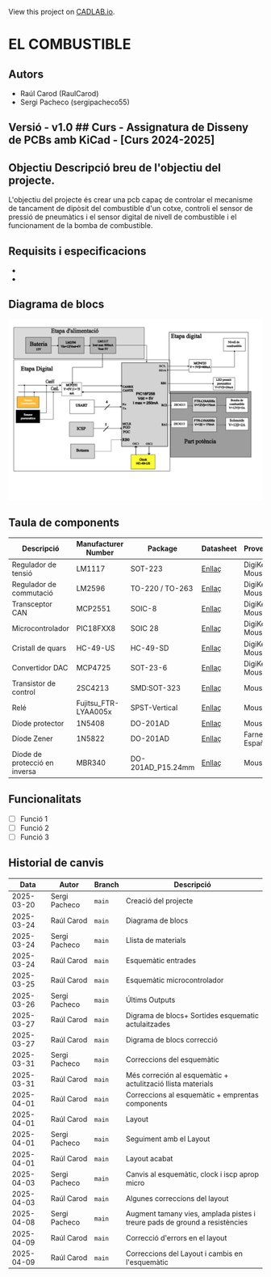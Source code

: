 View this project on [CADLAB.io](https://cadlab.io/project/29049). 

# EL COMBUSTIBLE

## Autors
- Raúl Carod (RaulCarod)
- Sergi Pacheco (sergipacheco55)

## Versió - v1.0 ## Curs - Assignatura de Disseny de PCBs amb KiCad - [Curs 2024-2025]

## Objectiu Descripció breu de l'objectiu del projecte.
L'objectiu del projecte és crear una pcb capaç de controlar el mecanisme de tancament de dipòsit del combustible d'un cotxe, controli el sensor de pressió de pneumàtics i el sensor digital de nivell de combustible i el funcionament de la bomba de combustible.
## Requisits i especificacions
- 
- 

## Diagrama de blocs
![Diagrama de bloques](Diagrama%20de%20bloques%20final.png)

## Taula de components
| Descripció                 | Manufacturer Number | Package  | Datasheet | Proveïdor | Unitats |
|----------------------------|--------------------|---------|----------|----------|---------|
| Regulador de tensió        | LM1117            | SOT-223 | [Enllaç](https://www.ti.com/lit/ds/symlink/lm1117.pdf) | DigiKey / Mouser | 1 |
| Regulador de commutació    | LM2596            | TO-220 / TO-263 | [Enllaç](https://www.ti.com/lit/ds/symlink/lm2596.pdf) | DigiKey / Mouser | 1 |
| Transceptor CAN            | MCP2551           | SOIC-8  | [Enllaç](https://eu.mouser.com/ProductDetail/Microchip-Technology/MCP2551-I-SN?qs=9y3LFqDLL8L5zFfqqxdOHg%3D%3D&srsltid=AfmBOoqzXfBuFZmBrmWaRyRollz1dC4TdYavzvEUIGq-QFGKWOZttsKP) | DigiKey / Mouser | 1 |
| Microcontrolador           | PIC18FXX8         | SOIC 28 | [Enllaç](https://ww1.microchip.com/downloads/en/devicedoc/39564c.pdf) | DigiKey / Mouser | 1 |
| Cristall de quars          | HC-49-US          | HC-49-SD | [Enllaç](https://www.txccrystal.com/images/pdf/HC-49US.pdf(https://www.vishay.com/doc?35012)(http://www.farnell.com/datasheets/2865821.pdf?_gl=1*v4ff3h*_gcl_aw*R0NMLjE3NDI0ODU5NjIuQ2owS0NRanctZTYtQmhEbUFSSXNBT3h4bHhWZlNMcTM3SjJ2RGlHTXF6emE0NWNTazRvZHItTmtBTVF5VWFaNVR2Z1Y0eHBud2hpeTZiVWFBbk54RUFMd193Y0I.*_gcl_au*MTQ0MDQ3ODg5NS4xNzQyNDA2NDAy)) | DigiKey / Mouser | 1 |
| Convertidor DAC            | MCP4725           | SOT-23-6 | [Enllaç](https://ww1.microchip.com/downloads/en/devicedoc/22039d.pdf) | DigiKey / Mouser | 1 |
| Transistor de control | 2SC4213 | SMD:SOT-323 | [Enllaç](https://toshiba.semicon-storage.com/info/docget.jsp?did=19305&prodName=2SC4213) | Mouser | 2 |
| Relé | Fujitsu_FTR-LYAA005x | SPST-Vertical | [Enllaç](https://www.fujitsu.com/sg/imagesgig5/ftr-ly.pdf) | Mouse | 2 |
| Díode protector | 1N5408 | DO-201AD | [Enllaç](https://www.vishay.com/docs/88516/1n5400.pdf) | Mouser | 4 |
| Díode Zener | 1N5822 | DO-201AD | [Enllaç](http://www.vishay.com/docs/88526/1n5820.pdf) | Farnell España | 1 |
| Díode de protecció en inversa | MBR340 | DO-201AD_P15.24mm | [Enllaç](http://www.onsemi.com/pub_link/Collateral/MBR340-D.PDF) | Mouser | 1 |



## Funcionalitats
- [ ] Funció 1
- [ ] Funció 2
- [ ] Funció 3

## Historial de canvis
| Data | Autor | Branch | Descripció |
|------|------|--------|------------| 
| 2025-03-20 | Sergi Pacheco | `main` | Creació del projecte |
| 2025-03-24 | Raúl Carod| `main` | Diagrama de blocs |
| 2025-03-24 | Sergi Pacheco| `main`| Llista de materials|
| 2025-03-24 | Raúl Carod | `main`| Esquemàtic entrades |
| 2025-03-25 | Raúl Carod | `main`| Esquemàtic microcontrolador|
| 2025-03-26 | Sergi Pacheco| `main`| Últims Outputs|
| 2025-03-27 | Raúl Carod | `main`| Digrama de blocs+ Sortides esquematic actulaitzades |
| 2025-03-27 | Raúl Carod | `main`| Digrama de blocs correcció |
| 2025-03-31 | Sergi Pacheco | `main`| Correccions del esquemàtic |
| 2025-03-31 | Raúl Carod | `main`| Més correción al esquemàtic + actulització llista materials|
| 2025-04-01 | Raúl Carod | `main`| Correccions al esquemàtic + emprentas components |
| 2025-04-01 | Raúl Carod | `main` | Layout |
| 2025-04-01 | Sergi Pacheco | `main`| Seguiment amb el Layout |
| 2025-04-01 | Raúl Carod | `main`|Layout acabat |
| 2025-04-03 | Sergi Pacheco| `main`|  Canvis al esquemàtic, clock i iscp aprop micro|
| 2025-04-03 | Raúl Carod | `main`| Algunes correccions del layout |
| 2025-04-08 | Sergi Pacheco| `main`|  Augment tamany vies, amplada pistes i treure pads de ground a resistències|
| 2025-04-09 | Raúl Carod | `main`| Correcció d'errors en el layout |
| 2025-04-09 | Raúl Carod | `main`| Correccions del Layout i cambis en l'esquemàtic |
